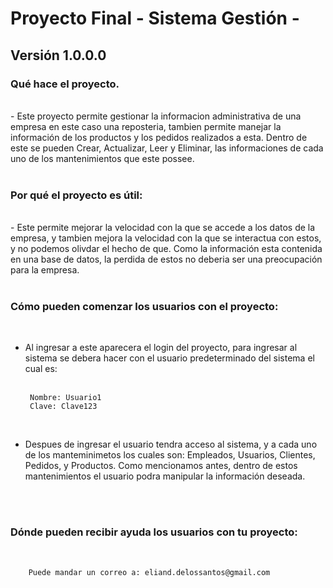 # Proyecto Final - Sistema Gestión -

  ## Versión 1.0.0.0

### Qué hace el proyecto. 

<p>
  <br>
  - Este proyecto permite gestionar la informacion administrativa de una empresa en este caso una reposteria, tambien permite manejar la información de los productos
  y los pedidos realizados a esta. Dentro de este se pueden Crear, Actualizar, Leer y Eliminar, las informaciones de cada uno de los mantenimientos que este possee.
    <br>
    <br>
</p>

### Por qué el proyecto es útil:
<p>
    <br>
 - Este permite mejorar la velocidad con la que se accede a los datos de la empresa, y tambien mejora la velocidad con la que se interactua con estos, y no podemos
  olivdar el hecho de que. Como la información esta contenida en una base de datos, la perdida de estos no deberia ser una preocupación para la empresa.
      <br>
    <br>
  </p>
  
### Cómo pueden comenzar los usuarios con el proyecto:

<p>
    <br>
  
 - Al ingresar a este aparecera el login del proyecto, para ingresar al sistema se debera hacer con el usuario predeterminado del sistema el cual es:
      <br>
           <br>
      
        Nombre: Usuario1
        Clave: Clave123
   
      <br>
  - Despues de ingresar el usuario tendra acceso al sistema, y a cada uno de los manteminimetos los cuales son: Empleados, Usuarios, Clientes, Pedidos, y Productos.
  Como mencionamos antes, dentro de estos mantenimientos el usuario podra manipular la información deseada.

      <br>
    <br>
  </p>
  
### Dónde pueden recibir ayuda los usuarios con tu proyecto:
  <br>
     
        Puede mandar un correo a: eliand.delossantos@gmail.com

